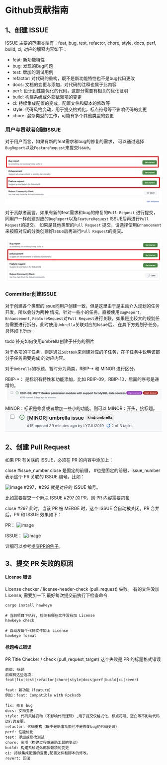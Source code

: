 # Github贡献指南
## 1、创建 ISSUE

ISSUE 主要的范围类型有：feat, bug, test, refactor, chore, style, docs, perf, build, ci,
对应的解释内容如下：
- feat: 新功能特性
- bug: 发现的Bug问题
- test: 增加的测试用例
- refactor: 对代码的重构，既不是新功能特性也不是bug代码更改
- docs: 文档的变更与添加，对代码的注释也属于此内容
- perf: 设计到性能优化的代码，这部分需要有相关的优化证明
- build: 构建系统或外部依赖项的变更
- ci: 持续集成配置的变成，配置文件和脚本的修改等
- style: 代码风格变动，用于提交格式化，标点符号等不影响代码的变更
- chore: 混杂类型的工作，可能有多个其他类型的变更

### 用户与贡献者创建ISSUE

对于用户而言，如果有新的feat需求和bug的修复的需求，
可以通过选择`BugReport`以及`FeatureRequest`来提交Issue。

![image](../../images/GithubContributionGuide-1.png)

对于贡献者而言，如果有新的feat需求和bug的修复的`Pull Request`
进行提交，同用户一样创建对应的`BugReport`以及`FeatureRequest`
ISSUE后再进行`Pull Request`的提交。 如果是其他类型的`Pull Request`
提交，请选择使用`Enhancement`来按照对应的分类创建好Issue后再进行`Pull
Request`的提交。

![image](../../images/GithubContributionGuide-2.png)

### Committer创建ISSUE

对于创建各个类型的Issue同用户创建一致，但是这里由于是主动介入规划的任务开发，所以会分为两种
情况，针对一些小的任务，直接使用`BugReport`, `Enhancement`, `FeatureRequest`对`Pull
Request`进行关联，如果是比较大的规划任务需要进行拆分，此时使用`Umbrella`关联对应的Issue后，
在其下方规划子任务，具体如下所示:

todo 补充如何使用umbrella创建子任务的图片

对于各项的子任务，则是通过`Subtask`来创建对应的子任务，在子任务中说明该部分子任务需要完成
的对应内容。

对于`Umbrella`的标题，暂时分为两类，RBIP-\* 和 MINOR 进行区分。

RBIP-\*： 是标识有特性和功能添加，比如 RBIP-09，RBIP-10，后面的序号是递增的。
![image](../../images/GithubContributionGuide-3.png)


MINOR：标识是修复或者增加一些小的功能。则可以 MINOR：开头，接标题。
![image](../../images/doc-image10.png)

## 2、创建 Pull Request

如果 PR 有关联的 ISSUE，必须在 PR 的内容中添加上：

close #issue_number
close 是固定的前缀， #也是固定的前缀，issue_number 表示这个 PR 关联的 ISSUE 编号。比如：

![image](../../images/doc-image11.png)
#297，#292 就是对应的 ISSUE 编号。

比如需要提交一个解决 ISSUE #297 的 PR，则 PR 内容需要包含

close #297
此时，当该 PR 被 MERGE 时，这个 ISSUE 会自动被关闭。PR 合并后，PR 和 ISSUE 效果如下：

PR：
![image](../../images/doc-image12.png)

ISSUE：
![image](../../images/doc-image13.png)


详细可以参考[提交PR的例子](./Pull-Request-Example.md)。

## 3、提交 PR 失败的原因

#### License 错误

License checker / license-header-check (pull_request) 失败。 有的文件没加 License, 需要加一下,最好每次提交前执行下检查命令.

```
cargo install hawkeye

# 当前项目下执行, 检测有哪些文件没有加 License
hawkeye check

# 自动没每个代码文件加上 License
hawkeye format
```

#### 标题格式错误

PR Title Checker / check (pull_request_target) 这个失败是 PR 的标题格式错误

```
前缀: 标题
前缀有这些选项：feat|fix|test|refactor|chore|style|docs|perf|build|ci|revert

feat: 新功能（feature）
例如：feat: Compatible with Rocksdb

fix: 修复 bug
docs: 文档变更
style: 代码风格变动（不影响代码逻辑）,用于提交仅格式化、标点符号、空白等不影响代码运行的变更。
refactor: 代码重构（既不是新增功能也不是修复bug的代码更改）
perf: 性能优化
test: 添加或修改测试
chore: 杂项（构建过程或辅助工具的变动）
build: 构建系统或外部依赖项的变更
ci: 持续集成配置的变更,配置文件和脚本的修改。
revert: 回滚
```
